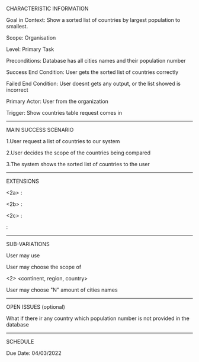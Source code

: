 CHARACTERISTIC INFORMATION

Goal in Context: Show a sorted list of countries by largest population to smallest.

Scope: Organisation

Level: Primary Task

Preconditions: Database has all cities names and their population number

Success End Condition: User gets the sorted list of countries correctly

Failed End Condition: User doesnt gets any output, or the list showed is incorrect

Primary Actor: User from the organization


Trigger: Show countries table request comes in

----------------------------------------
MAIN SUCCESS SCENARIO

1.User request a list of countries to our system

2.User decides the scope of the countries being compared

3.The system shows the sorted list of countries to the user

----------------------

EXTENSIONS

<User chooses the scope of the world>

<2a> <condition> : <Use the propper SQL statement>

<User chooses the scope of a continent>

<2b> <condition> : <Use the propper SQL statement>

<User chooses the scope of a region>

<2c> <condition> : <Use the propper  SQL statement>

<step altered> <condition> : <action or sub.use case>

--------------------

SUB-VARIATIONS

User may use

User may choose the scope of

<2> <continent, region, country>

User may choose "N" amount of cities names

----------------------------

OPEN ISSUES (optional)

What if there ir any country which population number is not provided in the database

---------------------------

SCHEDULE

Due Date: 04/03/2022

